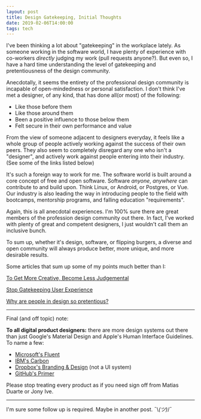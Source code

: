 ```yaml
---
layout: post
title: Design Gatekeeping, Initial Thoughts
date: 2019-02-06T14:00:00
tags: tech
---
```


I've been thinking a lot about "gatekeeping" in the workplace lately. As
someone working in the software world, I have plenty of experience with
co-workers *directly* judging my work (pull requests anyone?). But even so,
I have a hard time understanding the level of gatekeeping and pretentiousness of
the design community.

Anecdotally, it seems the entirety of the professional design community
is incapable of open-mindedness or personal satisfaction. I don't think I've
met a designer, of any kind, that has done all(or most) of the following:

* Like those before them
* Like those around them
* Been a positive influence to those below them
* Felt secure in their own performance and value

From the view of someone adjacent to designers everyday, it feels like a whole
group of people actively working against the success of their own peers. They
also seem to completely disregard any one who isn't a "designer", and actively
work against people entering into their industry. (See some of the links listed
below)

It's such a foreign way to work for me. The software world is  built around a core
concept of free and open software. Software *anyone*, *anywhere* can contribute to
and build upon. Think Linux, or Android, or Postgres, or Vue.  Our industry
is also leading the way in introducing people to the field with bootcamps,
mentorship programs, and falling education "requirements".

Again, this is all anecdotal experiences. I'm 100% sure there are great members
of the profession design community out there. In fact, I've worked with plenty
of great and competent designers, I just wouldn't call them an inclusive bunch.

To sum up, whether it's design, software, or flipping burgers, a diverse and
open community will always produce better, more unique, and more desirable
results.

Some articles that sum up some of my points much better than I:

[To Get More Creative, Become Less Judgemental][1]

[Stop Gatekeeping User Experience][2]

[Why are people in design so pretentious?][3]

---

Final (and off topic) note:

**To all digital product designers:** there are more design systems out there
than just Google's Material Design and Apple's Human Interface Guidelines. To
name a few:

* [Microsoft's Fluent][4]
* [IBM's Carbon][5]
* [Dropbox's Branding & Design][6] (not a UI system)
* [GitHub's Primer][7]

Please stop treating every product as if you need sign off from  Matias Duarte
or Jony Ive.

---

I'm sure some follow up is required. Maybe in another post. ¯\\_(ツ)_/¯

[1]: https://medium.com/the-mission/to-get-more-creative-become-less-judgemental-14413a575fa9
[2]: https://www.linkedin.com/pulse/stop-gatekeeping-user-experience-emily-baldi/
[3]: https://www.quora.com/Why-are-people-in-design-so-pretentious

[4]: https://www.microsoft.com/design/fluent/
[5]: https://www.carbondesignsystem.com/
[6]: https://dropbox.design/
[7]: https://github.com/primer/primer
